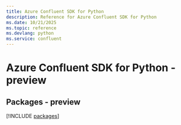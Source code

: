 ```yaml
---
title: Azure Confluent SDK for Python
description: Reference for Azure Confluent SDK for Python
ms.date: 10/21/2025
ms.topic: reference
ms.devlang: python
ms.service: confluent
---
```

# Azure Confluent SDK for Python - preview
## Packages - preview
[!INCLUDE [packages](confluent-index.md)]